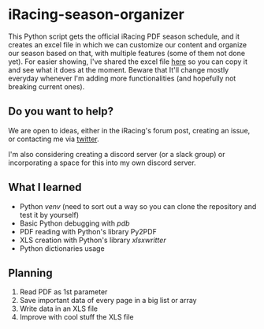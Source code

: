 # iRacing-season-organizer

This Python script gets the official iRacing PDF season schedule, and it creates an excel file in which we can customize our content and organize our season based on that, with multiple features (some of them not done yet).
For easier showing, I've shared the excel file [here](https://drive.google.com/file/d/1nIJnGKBl-SLz0TQ45uWtCKW1AB4_8X9k/view?usp=sharing) so you can copy it and see what it does at the moment. Beware that It'll change mostly everyday whenever I'm adding more functionalities (and hopefully not breaking current ones).

## Do you want to help?

We are open to ideas, either in the iRacing's forum post, creating an issue, or contacting me via [twitter](https://twitter.com/sergiheras).

I'm also considering creating a discord server (or a slack group) or incorporating a space for this into my own discord server.

## What I learned

- Python _venv_ (need to sort out a way so you can clone the repository and test it by yourself)
- Basic Python debugging with _pdb_
- PDF reading with Python's library Py2PDF
- XLS creation with Python's library _xlsxwritter_
- Python dictionaries usage

## Planning

1. Read PDF as 1st parameter
1. Save important data of every page in a big list or array
1. Write data in an XLS file
1. Improve with cool stuff the XLS file
